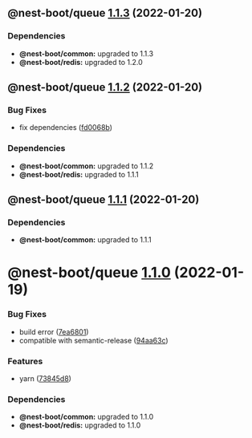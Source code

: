 ## @nest-boot/queue [1.1.3](https://github.com/d4rkcr0w/nest-boot/compare/@nest-boot/queue@1.1.2...@nest-boot/queue@1.1.3) (2022-01-20)





### Dependencies

* **@nest-boot/common:** upgraded to 1.1.3
* **@nest-boot/redis:** upgraded to 1.2.0

## @nest-boot/queue [1.1.2](https://github.com/d4rkcr0w/nest-boot/compare/@nest-boot/queue@1.1.1...@nest-boot/queue@1.1.2) (2022-01-20)


### Bug Fixes

* fix dependencies ([fd0068b](https://github.com/d4rkcr0w/nest-boot/commit/fd0068b0842bb0001038dca8b6375d464dd89ed6))





### Dependencies

* **@nest-boot/common:** upgraded to 1.1.2
* **@nest-boot/redis:** upgraded to 1.1.1

## @nest-boot/queue [1.1.1](https://github.com/d4rkcr0w/nest-boot/compare/@nest-boot/queue@1.1.0...@nest-boot/queue@1.1.1) (2022-01-20)





### Dependencies

* **@nest-boot/common:** upgraded to 1.1.1

# @nest-boot/queue [1.1.0](https://github.com/d4rkcr0w/nest-boot/compare/@nest-boot/queue@1.0.0...@nest-boot/queue@1.1.0) (2022-01-19)


### Bug Fixes

* build error ([7ea6801](https://github.com/d4rkcr0w/nest-boot/commit/7ea6801200bf4869d17461769335d8887388657c))
* compatible with semantic-release ([94aa63c](https://github.com/d4rkcr0w/nest-boot/commit/94aa63cd1f8f7c850a71180ac6cdc300234a78d1))


### Features

* yarn ([73845d8](https://github.com/d4rkcr0w/nest-boot/commit/73845d8f3b2038c1814faa86b6170bc9a05502aa))





### Dependencies

* **@nest-boot/common:** upgraded to 1.1.0
* **@nest-boot/redis:** upgraded to 1.1.0
